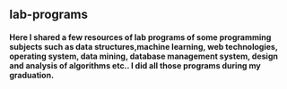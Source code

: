 ## lab-programs
#### Here I shared a few resources of lab programs of some programming subjects such as data structures,machine learning, web technologies, operating system, data mining, database management system, design and analysis of algorithms etc.. I did all those programs during my graduation. 

